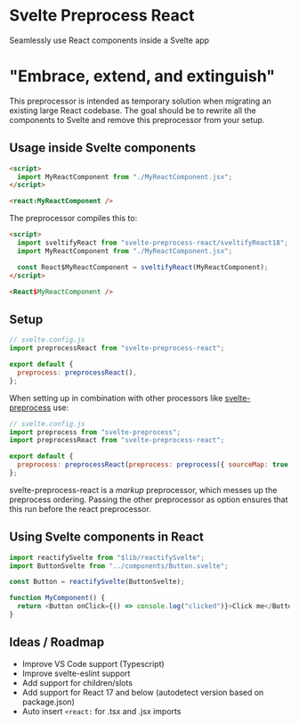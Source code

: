 # Svelte Preprocess React

Seamlessly use React components inside a Svelte app

# "Embrace, extend, and extinguish"

This preprocessor is intended as temporary solution when migrating an existing large React codebase.
The goal should be to rewrite all the components to Svelte and remove this preprocessor from your setup.

## Usage inside Svelte components

```html
<script>
  import MyReactComponent from "./MyReactComponent.jsx";
</script>

<react:MyReactComponent />
```

The preprocessor compiles this to:

```html
<script>
  import sveltifyReact from "svelte-preprocess-react/sveltifyReact18";
  import MyReactComponent from "./MyReactComponent.jsx";

  const React$MyReactComponent = sveltifyReact(MyReactComponent);
</script>

<React$MyReactComponent />
```

## Setup

```js
// svelte.config.js
import preprocessReact from "svelte-preprocess-react";

export default {
  preprocess: preprocessReact(),
};
```

When setting up in combination with other processors like [svelte-preprocess]() use:

```js
// svelte.config.js
import preprocess from "svelte-preprocess";
import preprocessReact from "svelte-preprocess-react";

export default {
  preprocess: preprocessReact(preprocess: preprocess({ sourceMap: true })),
};
```

svelte-preprocess-react is a _markup_ preprocessor, which messes up the preprocess ordering.
Passing the other preprocessor as option ensures that this run before the react preprocessor.

## Using Svelte components in React

```ts
import reactifySvelte from "$lib/reactifySvelte";
import ButtonSvelte from "../components/Button.svelte";

const Button = reactifySvelte(ButtonSvelte);

function MyComponent() {
  return <Button onClick={() => console.log("clicked")}>Click me</Button>;
}
```

## Ideas / Roadmap

- Improve VS Code support (Typescript)
- Improve svelte-eslint support
- Add support for children/slots
- Add support for React 17 and below (autodetect version based on package.json)
- Auto insert `<react:` for .tsx and .jsx imports
